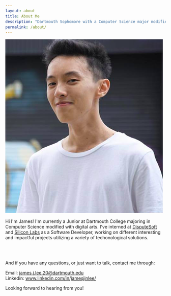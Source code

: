 ```yaml
---
layout: about
title: About Me
description: "Dartmouth Sophomore with a Computer Science major modified with digital arts."
permalink: /about/
---
```


<img class="ui fluid centered large image" src="../images/h.png">

Hi I'm James! 
I'm currently a Junior at Dartmouth College majoring in Computer Science modified with digital arts.
I've interned at <a href="http://www.disputesoft.com/" target="_blank">DisputeSoft</a> and <a href="https://www.silabs.com/" target="_blank">Silicon Labs</a> as a Software Developer, working on different interesting and impactful projects utilizing a variety of techonological solutions.

<br>
<br>

And if you have any questions, or just want to talk, contact me through:

Email: james.j.lee.20@dartmouth.edu
<br>
Linkedin: www.linkedin.com/in/jamesjinlee/

Looking forward to hearing from you!
